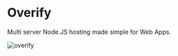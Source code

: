 # Overify
Multi server Node.JS hosting made simple for Web Apps.

![overify](https://risingstack.com/static/images/trace.png "Overify")
